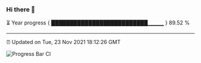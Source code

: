 ### Hi there 👋

⏳ Year progress { ██████████████████████████▁▁▁▁ } 89.52 %

---

⏰ Updated on Tue, 23 Nov 2021 18:12:26 GMT

![Progress Bar CI](https://github.com/liununu/liununu/workflows/Progress%20Bar%20CI/badge.svg)
